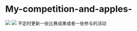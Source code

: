 # My-competition-and-apples-
[![](https://img.shields.io/badge/last_commit-0322-{red}.svg)]({https://github.com/lurchycc/My-competition-and-apples-/graphs/commit-activity})  [![](https://img.shields.io/badge/{repo}-{}-{徽标颜色}.svg)]({linkUrl})
不定时更新一些比赛成果或者一些参与的活动

